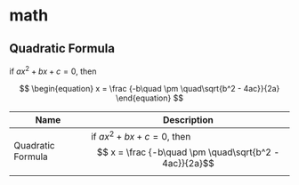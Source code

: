 # math

## Quadratic Formula

if $ax^2 + bx + c = 0$, then

$$
\begin{equation}
x = \frac {-b\quad \pm \quad\sqrt{b^2 - 4ac}}{2a}
\end{equation}
$$

| Name              | Description                                                                        |
|-------------------|------------------------------------------------------------------------------------|
| Quadratic Formula | if $ax^2 + bx + c = 0$, then$$ x = \frac {-b\quad \pm \quad\sqrt{b^2 - 4ac}}{2a}$$ |

